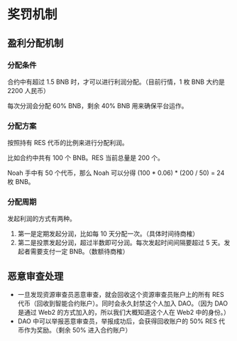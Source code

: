 # 奖罚机制

## 盈利分配机制

### 分配条件

合约中有超过 1.5 BNB 时，才可以进行利润分配。（目前行情，1 枚 BNB 大约是 2200 人民币）

每次分润会分配 60% BNB，剩余 40% BNB 用来确保平台运作。

### 分配方案

按照持有 RES 代币的比例来进行分配利润。

比如合约中共有 100 个 BNB。RES 当前总量是 200 个。

Noah 手中有 50 个代币，那么 Noah 可以分得 (100 \* 0.06) \* (200 / 50) = 24 枚 BNB。

### 分配周期

发起利润的方式有两种。

1. 第一是定期发起分润，比如每 10 天分配一次。（具体时间待商榷）
2. 第二是投票发起分润，超过半数即可分润。每次发起时间间隔要超过 5 天。发起者需要支付一定 BNB。（数额待商榷）

## 恶意审查处理

* 一旦发现资源审查员恶意审查，就会回收这个资源审查员账户上的所有 RES 代币（回收到智能合约账户）。同时会永久封禁这个人加入 DAO。（因为 DAO 是通过 Web2 的方式加入的，所以我们大概知道这个人在 Web2 中的身份。）
* DAO 中可以举报恶意审查员，举报成功后，会获得回收账户的 50% RES 代币作为奖励。（剩余 50% 进入合约账户）
